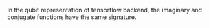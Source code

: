 In the qubit representation of tensorflow backend, the imaginary and conjugate functions have the same signature.